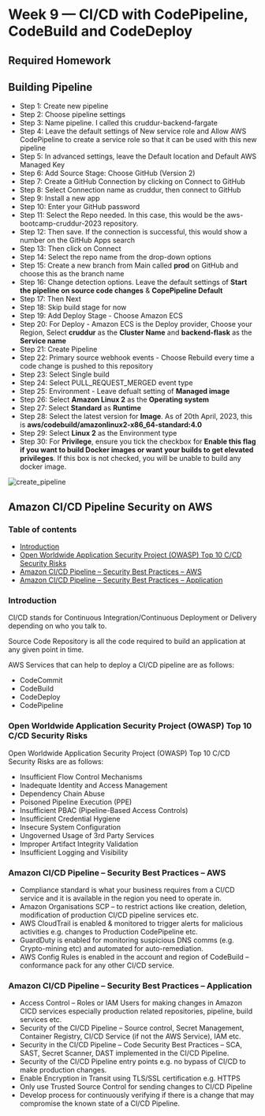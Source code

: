 # Week 9 — CI/CD with CodePipeline, CodeBuild and CodeDeploy

## Required Homework 

## Building Pipeline

- Step 1: Create new pipeline
- Step 2: Choose pipeline settings
- Step 3: Name pipeline. I called this cruddur-backend-fargate
- Step 4: Leave the default settings of New service role and Allow AWS CodePipeline to create a service role so that it can be used with this new pipeline
- Step 5: In advanced settings, leave the Default location and Default AWS Managed Key
- Step 6: Add Source Stage: Choose GitHub (Version 2)
- Step 7: Create a GitHub Connection by clicking on Connect to GitHub
- Step 8: Select Connection name as cruddur, then connect to GitHub
- Step 9: Install a new app
- Step 10: Enter your GitHub password
- Step 11: Select the Repo needed. In this case, this would be the aws-bootcamp-cruddur-2023 repository.
- Step 12: Then save. If the connection is successful, this would show a number on the GitHub Apps search
- Step 13: Then click on Connect
- Step 14: Select the repo name from the drop-down options
- Step 15: Create a new branch from Main called **prod** on GitHub and choose this as the branch name
- Step 16: Change detection options. Leave the default settings of **Start the pipeline on source code changes** & **CopePipeline Default**
- Step 17: Then Next
- Step 18: Skip build stage for now
- Step 19: Add Deploy Stage - Choose Amazon ECS
- Step 20: For Deploy - Amazon ECS is the Deploy provider, Choose your Region, Select **cruddur** as the **Cluster Name** and **backend-flask** as the **Service name**
- Step 21: Create Pipeline
- Step 22: Primary source webhook events - Choose Rebuild every time a code change is pushed to this repository
- Step 23: Select Single build
- Step 24: Select PULL_REQUEST_MERGED event type
- Step 25: Environment - Leave defualt setting of **Managed image**
- Step 26: Select **Amazon Linux 2** as the **Operating system**
- Step 27: Select **Standard** as **Runtime**
- Step 28: Select the latest version for **Image**. As of 20th April, 2023, this is **aws/codebuild/amazonlinux2-x86_64-standard:4.0**
- Step 29: Select **Linux 2** as the Environment type
- Step 30: For **Privilege**, ensure you tick the checkbox for **Enable this flag if you want to build Docker images or want your builds to get elevated privileges**.   If this box is not checked, you will be unable to build any docker image.




![create_pipeline](https://user-images.githubusercontent.com/129978840/233218233-039c89a2-cbb5-4a21-9dde-7955fb1f2e20.png)


## Amazon CI/CD Pipeline Security on AWS

### Table of contents
- [Introduction](#introduction)
- [Open Worldwide Application Security Project (OWASP) Top 10 C/CD Security Risks](#paragraph1)
- [Amazon CI/CD Pipeline – Security Best Practices – AWS](#paragraph2)
- [Amazon CI/CD Pipeline – Security Best Practices – Application](#paragraph3)

### Introduction <a name="introduction"></a>

CI/CD stands for Continuous Integration/Continuous Deployment or Delivery depending on who you talk to.

Source Code Repository is all the code required to build an application at any given point in time.

AWS Services that can help to deploy a CI/CD pipeline are as follows:
- CodeCommit
- CodeBuild 
- CodeDeploy
- CodePipeline

### Open Worldwide Application Security Project (OWASP) Top 10 C/CD Security Risks <a name="paragraph1"></a>

Open Worldwide Application Security Project (OWASP) Top 10 C/CD Security Risks are as follows: 

- Insufficient Flow Control Mechanisms
- Inadequate Identity and Access Management
- Dependency Chain Abuse
- Poisoned Pipeline Execution (PPE)
- Insufficient PBAC (Pipeline-Based Access Controls)
- Insufficient Credential Hygiene
- Insecure System Configuration
- Ungoverned Usage of 3rd Party Services
- Improper Artifact Integrity Validation
- Insufficient Logging and Visibility

### Amazon CI/CD Pipeline – Security Best Practices – AWS <a name="paragraph2"></a>

-	Compliance standard is what your business requires from a CI/CD service and it is available in the region you need to operate in.
-	Amazon Organisations SCP – to restrict actions like creation, deletion, modification of production CI/CD pipeline services etc.
-	AWS CloudTrail is enabled & monitored to trigger alerts for malicious activities e.g. changes to Production CodePipeline etc.
-	GuardDuty is enabled for monitoring suspicious DNS comms (e.g. Crypto-mining etc) and automated for auto-remediation.
-	AWS Config Rules is enabled in the account and region of CodeBuild – conformance pack for any other CI/CD service.

### Amazon CI/CD Pipeline – Security Best Practices – Application <a name="paragraph3"></a>

-	Access Control – Roles or IAM Users for making changes in Amazon CICD services especially production related repositories, pipeline, build services etc.
-	Security of the CI/CD Pipeline – Source control, Secret Management, Container Registry, CI/CD Service (if not the AWS Service), IAM etc.
-	Security in the CI/CD Pipeline – Code Security Best Practices – SCA, SAST, Secret Scanner, DAST implemented in the CI/CD Pipeline.
-	Security of the CI/CD Pipeline entry points e.g. no bypass of CI/CD to make production changes.
-	Enable Encryption in Transit using TLS/SSL certification e.g. HTTPS
-	Only use Trusted Source Control for sending changes to CI/CD Pipeline
-	Develop process for continuously verifying if there is a change that may compromise the known state of a CI/CD Pipeline. 





